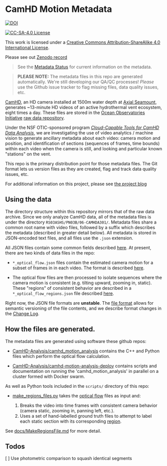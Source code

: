 # CamHD Motion Metadata

[![DOI](https://zenodo.org/badge/90894043.svg)](https://zenodo.org/badge/latestdoi/90894043)

[![CC-SA-4.0 License](https://i.creativecommons.org/l/by-sa/4.0/88x31.png)](http://creativecommons.org/licenses/by-sa/4.0/)

This work is licensed under a [Creative Commons Attribution-ShareAlike 4.0 International License](http://creativecommons.org/licenses/by-sa/4.0/).

Please see out [Zenodo record](https://zenodo.org/badge/latestdoi/90894043)



>  See the [Metadata Status](docs/MetadataStatus.md) for current information on the metadata.

>  __PLEASE NOTE:__  The metadata files in this repo are generated automatically.   We're still developing our QA/QC processes!    _Please_ use the Github issue tracker to flag missing files, data quality issues, etc.


[CamHD](http://www.interactiveoceans.washington.edu/story/High_Definition_Video_Camera), an HD camera installed at 1500m water depth at [Axial Seamount](https://en.wikipedia.org/wiki/Axial_Seamount), generates ~13-minute HD videos of an active hydrothermal vent ecosystem, eight times a day.   These files are stored in the [Ocean Observatories Initiative](http://oceanobservatories.org/) [raw data repository](https://rawdata.oceanobservatories.org/files/RS03ASHS/PN03B/06-CAMHDA301/).

Under the NSF OTIC-sponsored program [_Cloud-Capable Tools for CamHD Data Analysis_](https://camhd-analysis.github.io/public-www/), we are investigating the use of video analytics / machine vision to generate ancillary metadata about each video: camera motion and position, and identification of sections (sequences of frames, time bounds) within each video when the camera is still, and looking and particular known "stations" on the vent.

This repo is the primary distribution point for those metadata files.   The Git format lets us version files as they are created, flag and track data quality issues, etc.

For additional information on this project, please see [the project blog](https://camhd-analysis.github.io/public-www/)

## Using the data

The directory structure within this repository mirrors that of the raw data
archive.  Since we only analyze CamHD data, all of the metadata files is under the
directory `RS03ASHS/PN03B/06-CAMHDA301/`.   Metadata files share a common root
name with video files, followed by a suffix which describes the metadata
(described in greater detail below).  All metadata is stored in JSON-encoded
text files, and all files use the `.json` extension.   

All JSON files contain some common fields described [here](docs/JsonCommon.md).  At present, there are two kinds of data files in the repo:

 * `*_optical_flow.json` files contain the estimated camera motion for a subset of frames in in each video.  The format is described [here](docs/OpticalFlowJson.md).

 * The optical flow files are then processed to isolate sequences where the camera motion is consistent (e.g. tilting upward, zooming in, static).  These "regions" of consistent behavior are described in a `*_optical_flow_regions.json` file described [here](docs/OpticalFlowRegionsJson.md).

Right now, the JSON file formats are __unstable__.   The [file format](docs/JsonCommon.md) allows for semantic versioning of the file contents, and we describe format changes in the [Change Log](docs/ChangeLog.md).

## How the files are generated.

The metadata files are generated using software these github repos:

  * [CamHD-Analysis/camhd_motion_analysis](https://github.com/CamHD-Analysis/camhd_motion_analysis) contains the C++ and Python files which perform the optical flow calculation.

  * [CamHD-Analysis/camhd-motion-analysis-deploy](https://github.com/CamHD-Analysis/camhd-motion-analysis-deploy) contains scripts and documentation on running the 'camhd_motion_analysis' in parallel on a cluster formed with Docker swarm.

As well as Python tools included in the `scripts/` directory of this repo:

  * [make_regions_files.py](docs/MakeRegionsFile.md) takes the [optical flow](docs/OpticalFlowJson.md) files as input and:

    1. Breaks the video into time frames with consistent camera behavior (camera static, zooming in, panning left, etc.).  
    1. Uses a set of hand-labelled ground truth files to attempt to label each static section with its corresponding [region](docs/Regions.md).

  See [docs/MakeRegionsFile.md](docs/MakeRegionsFile.md) for more detail.

## Todos

 [ ] Use photometric comparison to squash identical segments

